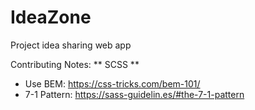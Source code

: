 # IdeaZone
Project idea sharing web app

Contributing Notes:
** SCSS **
* Use BEM: https://css-tricks.com/bem-101/
* 7-1 Pattern: https://sass-guidelin.es/#the-7-1-pattern
